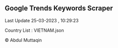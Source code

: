 

## Google Trends Keywords Scraper 
 
Last Update 25-03-2023 , 10:29:23

Country List :
VIETNAM.json



© Abdul Muttaqin 
